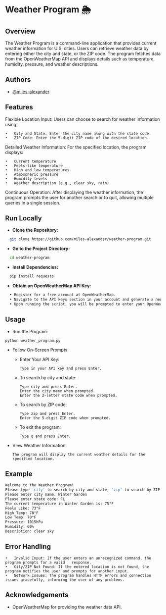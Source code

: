 
# Weather Program 🌦️

## Overview

The Weather Program is a command-line application that provides current weather information for U.S. cities. Users can retrieve weather data by entering either the city and state, or the ZIP code. The program fetches data from the OpenWeatherMap API and displays details such as temperature, humidity, pressure, and weather descriptions.



## Authors

- [@miles-alexander](https://www.github.com/miles-alexander)


## Features

Flexible Location Input: Users can choose to search for weather information using:

    •	City and State: Enter the city name along with the state code.
    •	ZIP Code: Enter the 5-digit ZIP code of the desired location.


Detailed Weather Information: For the specified location, the program displays:

    •  	Current temperature
    •	Feels-like temperature
    •	High and low temperatures
    •	Atmospheric pressure
    •	Humidity levels
    •	Weather description (e.g., clear sky, rain)

Continuous Operation: After displaying the weather information, the program prompts the user for another search or to quit, allowing multiple queries in a single session.



## Run Locally

- **Clone the Repository:**

```bash
  git clone https://github.com/miles-alexander/weather-program.git
```

- **Go to the Project Directory:**

```bash
  cd weather-program
```

- **Install Dependencies:**

```bash
  pip install requests
```

- **Obtain an OpenWeatherMap API Key:**

```bash
  •	Register for a free account at OpenWeatherMap.
  •	Navigate to the API keys section in your account and generate a new key.
  •	Upon running the script, you will be prompted to enter your OpenWeather API key directly in the terminal.

```


## Usage

  -  Run the Program:

    python weather_program.py

  - Follow On-Screen Prompts:

    - Enter Your API Key:

          Type in your API key and press Enter.

    - To search by city and state:

          Type city and press Enter.
          Enter the city name when prompted.
          Enter the 2-letter state code when prompted.

    -	To search by ZIP code:

            Type zip and press Enter.
            Enter the 5-digit ZIP code when prompted.

    -	To exit the program:
        
            Type q and press Enter.

  - View Weather Information:

        The program will display the current weather details for the specified location.

## Example 
```bash
Welcome to the Weather Program!
Please type 'city' to search by city and state, 'zip' to search by ZIP code, or 'q' to quit: city
Please enter city name: Winter Garden
Please enter state code: FL
The current temperature in Winter Garden is: 75°F
Feels Like: 73°F
High Temp: 78°F
Low Temp: 70°F
Pressure: 1015hPa
Humidity: 60%
Description: clear sky
```

## Error Handling

    •	Invalid Input: If the user enters an unrecognized command, the program prompts for a valid   response.
    •	City/ZIP Not Found: If the entered location is not found, the program notifies the user and prompts for another input.
    •	Network Issues: The program handles HTTP errors and connection issues gracefully, informing the user of any problems.





## Acknowledgements

 - OpenWeatherMap for providing the weather data API.

